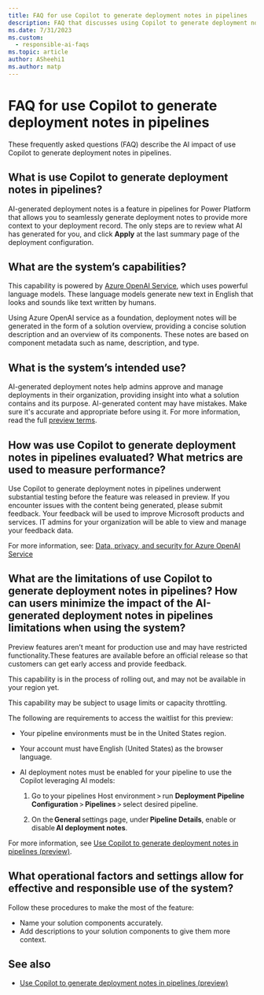 ```yaml
---
title: FAQ for use Copilot to generate deployment notes in pipelines
description: FAQ that discusses using Copilot to generate deployment notes in pipelines and the key considerations for making use of this technology responsibly.
ms.date: 7/31/2023
ms.custom: 
  - responsible-ai-faqs
ms.topic: article
author: ASheehi1
ms.author: matp
---
```


# FAQ for use Copilot to generate deployment notes in pipelines

These frequently asked questions (FAQ) describe the AI impact of use Copilot to generate deployment notes in pipelines.

## What is use Copilot to generate deployment notes in pipelines? 

AI-generated deployment notes is a feature in pipelines for Power Platform that allows you to seamlessly generate deployment notes to provide more context to your deployment record. The only steps are to review what AI has generated for you, and click **Apply** at the last summary page of the deployment configuration.
 
## What are the system’s capabilities? 

This capability is powered by [Azure OpenAI Service](/azure/cognitive-services/openai/overview), which uses powerful language models. These language models generate new text in English that looks and sounds like text written by humans.  

Using Azure OpenAI service as a foundation, deployment notes will be generated in the form of a solution overview, providing a concise solution description and an overview of its components. These notes are based on component metadata such as name, description, and type.

## What is the system’s intended use? 

AI-generated deployment notes help admins approve and manage deployments in their organization, providing insight into what a solution contains and its purpose. AI-generated content may have mistakes. Make sure it's accurate and appropriate before using it. For more information, read the full [preview terms](https://powerplatform.microsoft.com/en-us/legaldocs/supp-powerplatform-preview).


## How was use Copilot to generate deployment notes in pipelines evaluated? What metrics are used to measure performance? 

Use Copilot to generate deployment notes in pipelines underwent substantial testing before the feature was released in preview. If you encounter issues with the content being generated, please submit feedback. Your feedback will be used to improve Microsoft products and services. IT admins for your organization will be able to view and manage your feedback data. 

For more information, see: [Data, privacy, and security for Azure OpenAI Service](/legal/cognitive-services/openai/data-privacy)

## What are the limitations of use Copilot to generate deployment notes in pipelines? How can users minimize the impact of the AI-generated deployment notes in pipelines limitations when using the system? 

Preview features aren’t meant for production use and may have restricted functionality.These features are available before an official release so that customers can get early access and provide feedback. 

This capability is in the process of rolling out, and may not be available in your region yet. 

This capability may be subject to usage limits or capacity throttling. 

The following are requirements to access the waitlist for this preview: 

- Your pipeline environments must be in the United States region. 

- Your account must have English (United States) as the browser language.

- AI deployment notes must be enabled for your pipeline to use the Copilot leveraging AI models: 

    1. Go to your pipelines Host environment > run **Deployment Pipeline Configuration** > **Pipelines** > select desired pipeline. 

    3. On the **General** settings page, under **Pipeline Details**, enable or disable **AI deployment notes**. 

For more information, see [Use Copilot to generate deployment notes in pipelines (preview)](copilot-deployment-notes-pipelines.md). 

## What operational factors and settings allow for effective and responsible use of the system? 

Follow these procedures to make the most of the feature: 

- Name your solution components accurately.
- Add descriptions to your solution components to give them more context.

## See also 
- [Use Copilot to generate deployment notes in pipelines (preview)](copilot-deployment-notes-pipelines.md)


